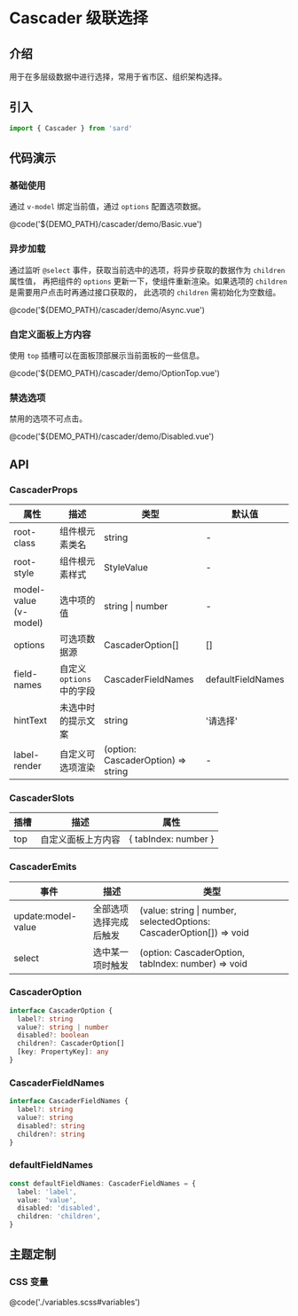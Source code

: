 # Cascader 级联选择

## 介绍

用于在多层级数据中进行选择，常用于省市区、组织架构选择。

## 引入

```ts
import { Cascader } from 'sard'
```

## 代码演示

### 基础使用

通过 `v-model` 绑定当前值，通过 `options` 配置选项数据。

@code('${DEMO_PATH}/cascader/demo/Basic.vue')

### 异步加载

通过监听 `@select` 事件，获取当前选中的选项，将异步获取的数据作为 `children` 属性值， 再把组件的 `options` 更新一下，使组件重新渲染。如果选项的 `children` 是需要用户点击时再通过接口获取的， 此选项的 `children` 需初始化为空数组。

@code('${DEMO_PATH}/cascader/demo/Async.vue')

### 自定义面板上方内容

使用 `top` 插槽可以在面板顶部展示当前面板的一些信息。

@code('${DEMO_PATH}/cascader/demo/OptionTop.vue')

### 禁选选项

禁用的选项不可点击。

@code('${DEMO_PATH}/cascader/demo/Disabled.vue')

## API

### CascaderProps

| 属性                  | 描述                      | 类型                               | 默认值            |
| --------------------- | ------------------------- | ---------------------------------- | ----------------- |
| root-class            | 组件根元素类名            | string                             | -                 |
| root-style            | 组件根元素样式            | StyleValue                         | -                 |
| model-value (v-model) | 选中项的值                | string \| number                   | -                 |
| options               | 可选项数据源              | CascaderOption[]                   | []                |
| field-names           | 自定义 `options` 中的字段 | CascaderFieldNames                 | defaultFieldNames |
| hintText              | 未选中时的提示文案        | string                             | '请选择'          |
| label-render          | 自定义可选项渲染          | (option: CascaderOption) => string | -                 |

### CascaderSlots

| 插槽 | 描述               | 属性                 |
| ---- | ------------------ | -------------------- |
| top  | 自定义面板上方内容 | { tabIndex: number } |

### CascaderEmits

| 事件               | 描述                   | 类型                                                                 |
| ------------------ | ---------------------- | -------------------------------------------------------------------- |
| update:model-value | 全部选项选择完成后触发 | (value: string \| number, selectedOptions: CascaderOption[]) => void |
| select             | 选中某一项时触发       | (option: CascaderOption, tabIndex: number) => void                   |

### CascaderOption

```ts
interface CascaderOption {
  label?: string
  value?: string | number
  disabled?: boolean
  children?: CascaderOption[]
  [key: PropertyKey]: any
}
```

### CascaderFieldNames

```ts
interface CascaderFieldNames {
  label?: string
  value?: string
  disabled?: string
  children?: string
}
```

### defaultFieldNames

```ts
const defaultFieldNames: CascaderFieldNames = {
  label: 'label',
  value: 'value',
  disabled: 'disabled',
  children: 'children',
}
```

## 主题定制

### CSS 变量

@code('./variables.scss#variables')
